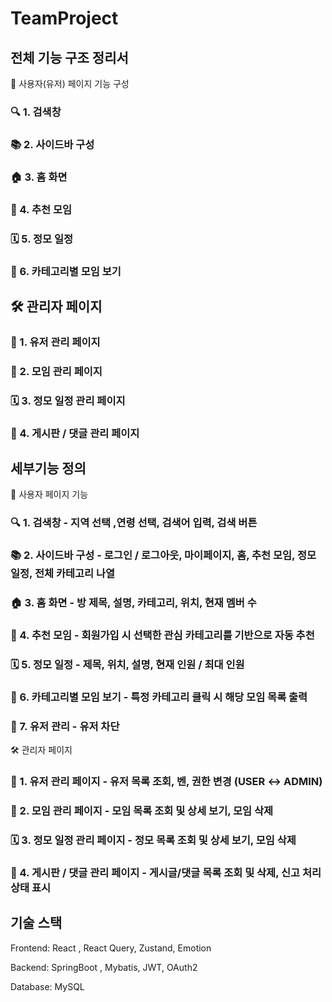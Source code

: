 # TeamProject

## 전체 기능 구조 정리서

📱 사용자(유저) 페이지 기능 구성

### 🔍 1. 검색창
### 📚 2. 사이드바 구성
### 🏠 3. 홈 화면
### 🌟 4. 추천 모임
### 🗓️ 5. 정모 일정
### 🧩 6. 카테고리별 모임 보기

## 🛠️ 관리자 페이지

### 👤 1. 유저 관리 페이지
### 🧩 2. 모임 관리 페이지
### 🗓️ 3. 정모 일정 관리 페이지
### 📝 4. 게시판 / 댓글 관리 페이지

## 세부기능 정의
📱 사용자 페이지 기능 
### 🔍 1. 검색창 - 지역 선택 ,연령 선택, 검색어 입력, 검색 버튼
### 📚 2. 사이드바 구성 - 로그인 / 로그아웃, 마이페이지, 홈, 추천 모임, 정모 일정, 전체 카테고리 나열
### 🏠 3. 홈 화면 - 방 제목, 설명, 카테고리, 위치, 현재 멤버 수
### 🌟 4. 추천 모임 - 회원가입 시 선택한 관심 카테고리를 기반으로 자동 추천
### 🗓️ 5. 정모 일정 - 제목, 위치, 설명, 현재 인원 / 최대 인원
### 🧩 6. 카테고리별 모임 보기 - 특정 카테고리 클릭 시 해당 모임 목록 출력
### 👤 7. 유저 관리 - 유저 차단

🛠️ 관리자 페이지 
### 👤 1. 유저 관리 페이지 - 유저 목록 조회, 벤, 권한 변경 (USER ↔ ADMIN)
### 🧩 2. 모임 관리 페이지 - 모임 목록 조회 및 상세 보기, 모임 삭제
### 🗓️ 3. 정모 일정 관리 페이지 - 정모 목록 조회 및 상세 보기, 모임 삭제
### 📝 4. 게시판 / 댓글 관리 페이지 - 게시글/댓글 목록 조회 및 삭제, 신고 처리 상태 표시

## 기술 스택
Frontend: React , React Query, Zustand, Emotion

Backend: SpringBoot , Mybatis, JWT, OAuth2

Database: MySQL

